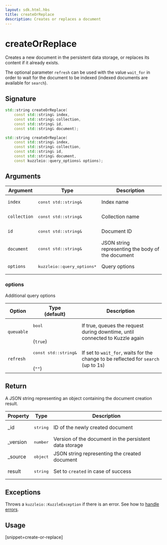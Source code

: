 ```yaml
---
layout: sdk.html.hbs
title: createOrReplace
description: Creates or replaces a document
---
```


# createOrReplace

Creates a new document in the persistent data storage, or replaces its content if it already exists.

The optional parameter `refresh` can be used with the value `wait_for` in order to wait for the document to be indexed (indexed documents are available for `search`).

## Signature

```cpp
std::string createOrReplace(
    const std::string& index,
    const std::string& collection,
    const std::string& id,
    const std::string& document);

std::string createOrReplace(
    const std::string& index,
    const std::string& collection,
    const std::string& id,
    const std::string& document,
    const kuzzleio::query_options& options);
```

## Arguments

| Argument     | Type                                 | Description                                       |
| ------------ | ------------------------------------ | ------------------------------------------------- |
| `index`      | <pre>const std::string&</pre>        | Index name                                        |
| `collection` | <pre>const std::string&</pre>        | Collection name                                   |
| `id`         | <pre>const std::string&</pre>        | Document ID                                       |
| `document`   | <pre>const std::string&</pre>        | JSON string representing the body of the document |
| `options`    | <pre>kuzzleio::query_options\*</pre> | Query options                                     |

### options

Additional query options

| Option     | Type<br/>(default)                       | Description                                                                        |
| ---------- | ---------------------------------------- | ---------------------------------------------------------------------------------- |
| `queuable` | <pre>bool</pre><br/>(`true`)             | If true, queues the request during downtime, until connected to Kuzzle again       |
| `refresh`  | <pre>const std::string&</pre><br/>(`""`) | If set to `wait_for`, waits for the change to be reflected for `search` (up to 1s) |

## Return

A JSON string representing an object containing the document creation result.

| Property  | Type              | Description                                            |
| --------- | ----------------- | ------------------------------------------------------ |
| \_id      | <pre>string</pre> | ID of the newly created document                       |
| \_version | <pre>number</pre> | Version of the document in the persistent data storage |
| \_source  | <pre>object</pre> | JSON string representing the created document          |
| result    | <pre>string</pre> | Set to `created` in case of success                    |

## Exceptions

Throws a `kuzzleio::KuzzleException` if there is an error. See how to [handle errors](/sdk-reference/cpp/1/error-handling).

## Usage

[snippet=create-or-replace]
